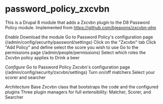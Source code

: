 password_policy_zxcvbn
======================

This is a Drupal 8 module that adds a Zxcvbn plugin to the D8 Password Policy module. Implemented from https://github.com/bjeavons/zxcvbn-php

*Enable*
Download the module
Go to Password Policy's configuration page (/admin/config/security/password/settings)
Click on the "Zxcvbn" tab
Click "Add Policy" and define select the score you wish to use
Go to the permissions page (/admin/people/permissions)
Select which roles the Zxcvbn policy applies to
Drink a beer

*Configure*
Go to Password Policy Zxcvbn's configuration page (/admin/config/security/zxcvbn/settings)
Turn on/off matchers
Select your scorer and searcher

*Architecture*
Base Zxcvbn class that bootstraps the code and the configured plugins
Three plugin managers for full extensibility: Matcher, Scorer, and Searcher
